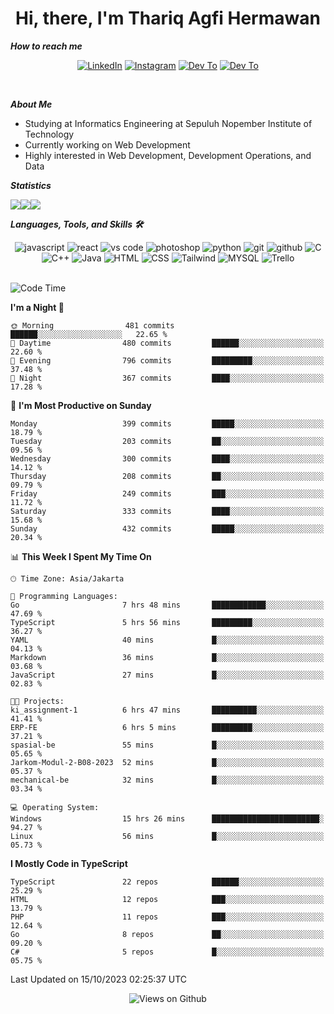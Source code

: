 <div align="center">
  <h1>Hi, there, I'm Thariq Agfi Hermawan</h1>
</div>


***How to reach me***
<p align='center'>
   <a href="https://www.linkedin.com/in/thariqagfihermawan" target="_blank"><img src="https://img.shields.io/badge/LinkedIn-0077B5?style=for-the-badge&logo=linkedin&logoColor=white" alt="LinkedIn"></a>
   <a href="https://www.instagram.com/thoriqagfi" target="_blank"><img src="https://img.shields.io/badge/Instagram-E4405F?style=for-the-badge&logo=instagram&logoColor=white" alt="Instagram"></a>
   <a href="https://medium.com/@thoriq.aghfi60" target="_blank"><img src="https://img.shields.io/badge/Medium-12100E?style=for-the-badge&logo=medium&logoColor=white" alt="Dev To"></a>
   <a href="https://linktr.ee/thoriqagfi" target="_blank"><img src="https://img.shields.io/badge/linktree-1de9b6?style=for-the-badge&logo=linktree&logoColor=white" alt="Dev To"></a>
</p>

<br>

***About Me***
- Studying at Informatics Engineering at Sepuluh Nopember Institute of Technology
- Currently working on Web Development
- Highly interested in Web Development, Development Operations, and Data

***Statistics***

<!-- [![GitHub Streak](http://github-readme-streak-stats.herokuapp.com?user=thoriqagfi&theme=dark)](https://git.io/streak-stats) -->

<div align="center">
  <div style="display: flex;">
    <img src="http://github-readme-streak-stats.herokuapp.com?user=thoriqagfi&theme=chartreuse-dark"/>
    <img src="https://github-readme-stats.vercel.app/api/top-langs/?username=thoriqagfi&layout=compact&&theme=chartreuse-dark&langs_count=8)](https://github.com/thoriqagfi"/>
    <img src="https://github-readme-stats.vercel.app/api?username=thoriqagfi&show_icons=true&theme=chartreuse-dark"/>
  </div>
</div>

<!-- [![Top Langs](https://github-readme-stats.vercel.app/api/top-langs/?username=thoriqagfi&layout=compact&&theme=chartreuse-dark&langs_count=8)](https://github.com/thoriqagfi)
< ![Agfi's GitHub stats](https://github-readme-stats.vercel.app/api?username=thoriqagfi&show_icons=true&theme=chartreuse-dark) -->

***Languages, Tools, and Skills 🛠***

  <div align="center">
    <img src="https://img.shields.io/badge/JavaScript-F7DF1E?style=for-the-badge&logo=javascript&logoColor=black" alt="javascript" />
    <img src="https://img.shields.io/badge/React-61DAFB?style=for-the-badge&logo=react&logoColor=black" alt="react" />
    <img src="https://img.shields.io/badge/vs%20code-007ACC?style=for-the-badge&logo=visual%20studio%20code&logoColor=white" alt="vs code" />
    <img src="https://img.shields.io/badge/adobe%20photoshop-31A8FF?style=for-the-badge&logo=adobe%20photoshop&logoColor=white" alt="photoshop" />
    <img src="https://img.shields.io/badge/python-3776AB?style=for-the-badge&logo=python&logoColor=white" alt="python" />
    <img src="https://img.shields.io/badge/Git-F05032?style=for-the-badge&logo=git&logoColor=white" alt="git" />
    <img src="https://img.shields.io/badge/GitHub-100000?style=for-the-badge&logo=github&logoColor=white" alt="github" />
    <img src="https://img.shields.io/badge/c-%2300599C.svg?style=for-the-badge&logo=c&logoColor=white" alt="C" />
    <img src="https://img.shields.io/badge/c++-%2300599C.svg?style=for-the-badge&logo=c%2B%2B&logoColor=white" alt="C++" />
    <img src="https://img.shields.io/badge/Java-ED8B00?style=for-the-badge&logo=java&logoColor=white" alt="Java"/>
    <img src="https://img.shields.io/badge/HTML5-E34F26?style=for-the-badge&logo=html5&logoColor=white" alt="HTML" />
    <img src="https://img.shields.io/badge/CSS-239120?&style=for-the-badge&logo=css3&logoColor=white" alt ="CSS" />
    <img src="https://img.shields.io/badge/tailwindcss-%2338B2AC.svg?style=for-the-badge&logo=tailwind-css&logoColor=white" alt="Tailwind" />
    <img src="https://img.shields.io/badge/MySQL-00000F?style=for-the-badge&logo=mysql&logoColor=white" alt="MYSQL" />
    <img src="https://img.shields.io/badge/Trello-%23026AA7.svg?style=for-the-badge&logo=Trello&logoColor=white" alt="Trello" />
  </div><br>

<!--START_SECTION:waka-->
![Code Time](http://img.shields.io/badge/Code%20Time-696%20hrs%207%20mins-blue)

**I'm a Night 🦉** 

```text
🌞 Morning                481 commits         ██████░░░░░░░░░░░░░░░░░░░   22.65 % 
🌆 Daytime                480 commits         ██████░░░░░░░░░░░░░░░░░░░   22.60 % 
🌃 Evening                796 commits         █████████░░░░░░░░░░░░░░░░   37.48 % 
🌙 Night                  367 commits         ████░░░░░░░░░░░░░░░░░░░░░   17.28 % 
```
📅 **I'm Most Productive on Sunday** 

```text
Monday                   399 commits         █████░░░░░░░░░░░░░░░░░░░░   18.79 % 
Tuesday                  203 commits         ██░░░░░░░░░░░░░░░░░░░░░░░   09.56 % 
Wednesday                300 commits         ████░░░░░░░░░░░░░░░░░░░░░   14.12 % 
Thursday                 208 commits         ██░░░░░░░░░░░░░░░░░░░░░░░   09.79 % 
Friday                   249 commits         ███░░░░░░░░░░░░░░░░░░░░░░   11.72 % 
Saturday                 333 commits         ████░░░░░░░░░░░░░░░░░░░░░   15.68 % 
Sunday                   432 commits         █████░░░░░░░░░░░░░░░░░░░░   20.34 % 
```


📊 **This Week I Spent My Time On** 

```text
🕑︎ Time Zone: Asia/Jakarta

💬 Programming Languages: 
Go                       7 hrs 48 mins       ████████████░░░░░░░░░░░░░   47.69 % 
TypeScript               5 hrs 56 mins       █████████░░░░░░░░░░░░░░░░   36.27 % 
YAML                     40 mins             █░░░░░░░░░░░░░░░░░░░░░░░░   04.13 % 
Markdown                 36 mins             █░░░░░░░░░░░░░░░░░░░░░░░░   03.68 % 
JavaScript               27 mins             █░░░░░░░░░░░░░░░░░░░░░░░░   02.83 % 

🐱‍💻 Projects: 
ki_assignment-1          6 hrs 47 mins       ██████████░░░░░░░░░░░░░░░   41.41 % 
ERP-FE                   6 hrs 5 mins        █████████░░░░░░░░░░░░░░░░   37.21 % 
spasial-be               55 mins             █░░░░░░░░░░░░░░░░░░░░░░░░   05.65 % 
Jarkom-Modul-2-B08-2023  52 mins             █░░░░░░░░░░░░░░░░░░░░░░░░   05.37 % 
mechanical-be            32 mins             █░░░░░░░░░░░░░░░░░░░░░░░░   03.34 % 

💻 Operating System: 
Windows                  15 hrs 26 mins      ████████████████████████░   94.27 % 
Linux                    56 mins             █░░░░░░░░░░░░░░░░░░░░░░░░   05.73 % 
```

**I Mostly Code in TypeScript** 

```text
TypeScript               22 repos            ██████░░░░░░░░░░░░░░░░░░░   25.29 % 
HTML                     12 repos            ███░░░░░░░░░░░░░░░░░░░░░░   13.79 % 
PHP                      11 repos            ███░░░░░░░░░░░░░░░░░░░░░░   12.64 % 
Go                       8 repos             ██░░░░░░░░░░░░░░░░░░░░░░░   09.20 % 
C#                       5 repos             █░░░░░░░░░░░░░░░░░░░░░░░░   05.75 % 
```




 Last Updated on 15/10/2023 02:25:37 UTC
<!--END_SECTION:waka-->

<div align="center">
<img src="https://komarev.com/ghpvc/?username=thoriqagfi&color=blue" alt="Views on Github" />
</div>